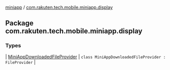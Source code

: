 [miniapp](../index.md) / [com.rakuten.tech.mobile.miniapp.display](./index.md)

## Package com.rakuten.tech.mobile.miniapp.display

### Types

| [MiniAppDownloadedFileProvider](-mini-app-downloaded-file-provider/index.md) | `class MiniAppDownloadedFileProvider : FileProvider` |

